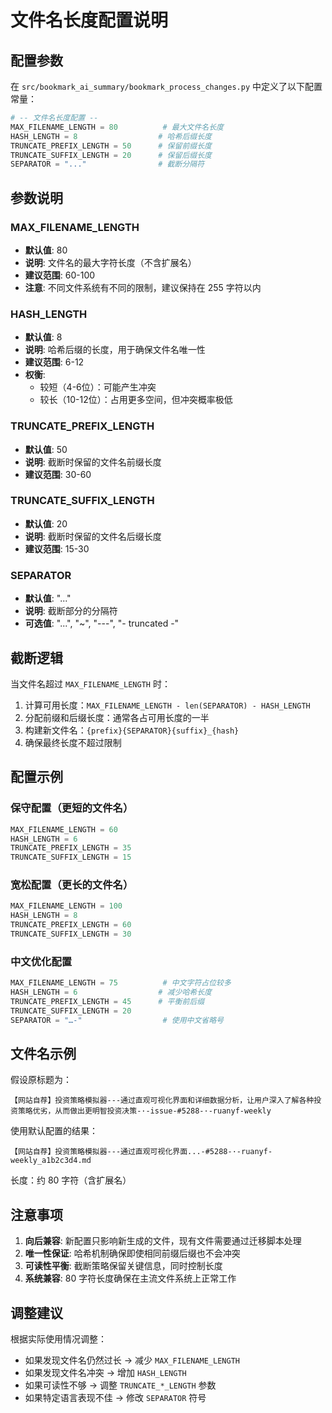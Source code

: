 # 文件名长度配置说明

## 配置参数

在 `src/bookmark_ai_summary/bookmark_process_changes.py` 中定义了以下配置常量：

```python
# -- 文件名长度配置 --
MAX_FILENAME_LENGTH = 80          # 最大文件名长度
HASH_LENGTH = 8                  # 哈希后缀长度
TRUNCATE_PREFIX_LENGTH = 50      # 保留前缀长度
TRUNCATE_SUFFIX_LENGTH = 20      # 保留后缀长度
SEPARATOR = "..."                # 截断分隔符
```

## 参数说明

### MAX_FILENAME_LENGTH
- **默认值**: 80
- **说明**: 文件名的最大字符长度（不含扩展名）
- **建议范围**: 60-100
- **注意**: 不同文件系统有不同的限制，建议保持在 255 字符以内

### HASH_LENGTH
- **默认值**: 8
- **说明**: 哈希后缀的长度，用于确保文件名唯一性
- **建议范围**: 6-12
- **权衡**:
  - 较短（4-6位）：可能产生冲突
  - 较长（10-12位）：占用更多空间，但冲突概率极低

### TRUNCATE_PREFIX_LENGTH
- **默认值**: 50
- **说明**: 截断时保留的文件名前缀长度
- **建议范围**: 30-60

### TRUNCATE_SUFFIX_LENGTH
- **默认值**: 20
- **说明**: 截断时保留的文件名后缀长度
- **建议范围**: 15-30

### SEPARATOR
- **默认值**: "..."
- **说明**: 截断部分的分隔符
- **可选值**: "...", "~", "---", "- truncated -"

## 截断逻辑

当文件名超过 `MAX_FILENAME_LENGTH` 时：

1. 计算可用长度：`MAX_FILENAME_LENGTH - len(SEPARATOR) - HASH_LENGTH`
2. 分配前缀和后缀长度：通常各占可用长度的一半
3. 构建新文件名：`{prefix}{SEPARATOR}{suffix}_{hash}`
4. 确保最终长度不超过限制

## 配置示例

### 保守配置（更短的文件名）
```python
MAX_FILENAME_LENGTH = 60
HASH_LENGTH = 6
TRUNCATE_PREFIX_LENGTH = 35
TRUNCATE_SUFFIX_LENGTH = 15
```

### 宽松配置（更长的文件名）
```python
MAX_FILENAME_LENGTH = 100
HASH_LENGTH = 8
TRUNCATE_PREFIX_LENGTH = 60
TRUNCATE_SUFFIX_LENGTH = 30
```

### 中文优化配置
```python
MAX_FILENAME_LENGTH = 75          # 中文字符占位较多
HASH_LENGTH = 6                  # 减少哈希长度
TRUNCATE_PREFIX_LENGTH = 45      # 平衡前后缀
TRUNCATE_SUFFIX_LENGTH = 20
SEPARATOR = "…-"                  # 使用中文省略号
```

## 文件名示例

假设原标题为：
```
【网站自荐】投资策略模拟器---通过直观可视化界面和详细数据分析，让用户深入了解各种投资策略优劣，从而做出更明智投资决策-·-issue-#5288-·-ruanyf-weekly
```

使用默认配置的结果：
```
【网站自荐】投资策略模拟器---通过直观可视化界面...-#5288-·-ruanyf-weekly_a1b2c3d4.md
```

长度：约 80 字符（含扩展名）

## 注意事项

1. **向后兼容**: 新配置只影响新生成的文件，现有文件需要通过迁移脚本处理
2. **唯一性保证**: 哈希机制确保即使相同前缀后缀也不会冲突
3. **可读性平衡**: 截断策略保留关键信息，同时控制长度
4. **系统兼容**: 80 字符长度确保在主流文件系统上正常工作

## 调整建议

根据实际使用情况调整：

- 如果发现文件名仍然过长 → 减少 `MAX_FILENAME_LENGTH`
- 如果发现文件名冲突 → 增加 `HASH_LENGTH`
- 如果可读性不够 → 调整 `TRUNCATE_*_LENGTH` 参数
- 如果特定语言表现不佳 → 修改 `SEPARATOR` 符号